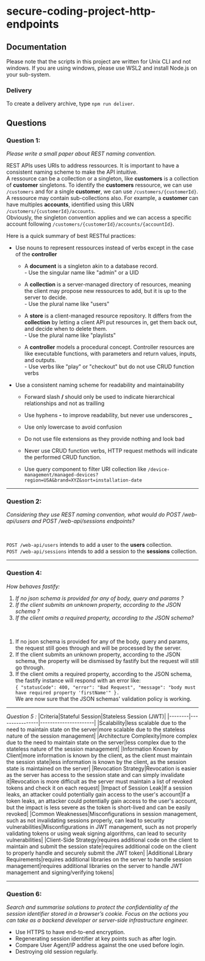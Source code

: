 # secure-coding-project-http-endpoints

## Documentation

Please note that the scripts in this project are written for Unix CLI and not windows. If you are using windows, please use WSL2 and install Node.js on your sub-system.

### Delivery

To create a delivery archive, type `npm run deliver`.

## Questions

### Question 1:

_Please write a small paper about REST naming convention._

REST APIs uses URIs to address ressources. It is important to have a consistent naming scheme to make the API intuitive. </br>
A ressource can be a collection or a singleton, like **customers** is a collection of **customer** singletons. To identify the **customers** ressource, we can use `/customers` and for a single **customer**, we can use `/customers/{customerId}`.</br>
A ressource may contain sub-collections also. For example, a **customer** can have multiples **accounts**, identified using this URN `/customers/{customerId}/accounts`.</br>
Obviously, the singleton convention applies and we can access a specific account following `/customers/{customerId}/accounts/{accountId}`.</br>

Here is a quick summary of best RESTful practices:

-   Use nouns to represent ressources instead of verbs except in the case of the **controller**

    -   A **document** is a singleton akin to a database record. </br> - Use the singular name like "admin" or a UID

    -   A **collection** is a server-managed directory of resources, meaning the client may propose new ressources to add, but it is up to the server to decide. </br> - Use the plural name like "users"

    -   A **store** is a client-managed resource repository. It differs from the **collection** by letting a client API put resources in, get them back out, and decide when to delete them. </br> - Use the plural name like "playlists"

    -   A **controller** models a procedural concept. Controller resources are like executable functions, with parameters and return values, inputs, and outputs. </br> - Use verbs like "play" or "checkout" but do not use CRUD function verbs

-   Use a consistent naming scheme for readability and maintainability

    -   Forward slash **/** should only be used to indicate hierarchical relationships and not as trailling

    -   Use hyphens **-** to improve readability, but never use underscores **\_**

    -   Use only lowercase to avoid confusion

    -   Do not use file extensions as they provide nothing and look bad

    -   Never use CRUD function verbs, HTTP request methods will indicate the performed CRUD function.

    -   Use query component to filter URI collection like `/device-management/managed-devices?region=USA&brand=XYZ&sort=installation-date`

---

### Question 2:

_Considering they use REST naming convention, what would do POST /web-api/users and POST /web-api/sessions endpoints?_

</br>

`POST /web-api/users` intends to add a user to the **users** collection.</br>
`POST /web-api/sessions` intends to add a session to the **sessions** collection.

---

### Question 4:

_How behaves fastify:_

1. _If no json schema is provided for any of body, query and params ?_</br>
2. _If the client submits an unknown property, according to the JSON schema ?_</br>
3. _If the client omits a required property, according to the JSON schema?_

</br>

1. If no json schema is provided for any of the body, query and params, the request still goes through and will be processed by the server.
2. If the client submits an unknown property, according to the JSON schema, the property will be dismissed by fastify but the request will still go through.
3. If the client omits a required property, according to the JSON schema, the fastify instance will respond with an error like: </br>
   `{
    "statusCode": 400,
    "error": "Bad Request",
    "message": "body must have required property 'firstName'"
}.`</br>
   We are now sure that the JSON schemas' validation policy is working.

---

_Question 5 :_
|Criteria|Stateful Session|Stateless Session (JWT)|
|--------|----------------|----------------------|
|Scalability|less scalable due to the need to maintain state on the server|more scalable due to the stateless nature of the session management|
|Architecture Complexity|more complex due to the need to maintain state on the server|less complex due to the stateless nature of the session management|
|Information Known by Client|more information is known by the client, as the client must maintain the session state|less information is known by the client, as the session state is maintained on the server|
|Revocation Strategy|Revocation is easier as the server has access to the session state and can simply invalidate it|Revocation is more difficult as the server must maintain a list of revoked tokens and check it on each request|
|Impact of Session Leak|If a session leaks, an attacker could potentially gain access to the user's account|If a token leaks, an attacker could potentially gain access to the user's account, but the impact is less severe as the token is short-lived and can be easily revoked|
|Common Weaknesses|Misconfigurations in session management, such as not invalidating sessions properly, can lead to security vulnerabilities|Misconfigurations in JWT management, such as not properly validating tokens or using weak signing algorithms, can lead to security vulnerabilities|
|Client-Side Strategy|requires additional code on the client to maintain and submit the session state|requires additional code on the client to properly handle and securely submit the JWT token|
|Additional Library Requirements|requires additional libraries on the server to handle session management|requires additional libraries on the server to handle JWT management and signing/verifying tokens|

---

### Question 6:

_Search and summarise solutions to protect the confidentiality of the session identifier stored in a browser’s cookie. Focus on the actions you can take as a backend developer or server-side infrastructure engineer._
</br>

-   Use HTTPS to have end-to-end encryption.
-   Regenerating session identifier at key points such as after login.
-   Compare User Agent/IP address against the one used before login.
-   Destroying old session regularly.
